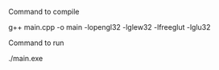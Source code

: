 Command to compile

g++ main.cpp -o main -lopengl32 -lglew32 -lfreeglut -lglu32

Command to run

./main.exe
